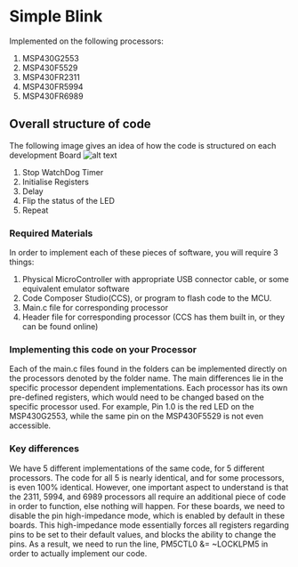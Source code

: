 # Simple Blink
Implemented on the following processors:
1. MSP430G2553
2. MSP430F5529
3. MSP430FR2311
4. MSP430FR5994
5. MSP430FR6989

## Overall structure of code
The following image gives an idea of how the code is structured on each development Board
![alt text](https://i.imgur.com/QpQ45Cc.png "High-Level Overview of how the code is structured")

1. Stop WatchDog Timer
2. Initialise Registers
3. Delay
4. Flip the status of the LED
5. Repeat

### Required Materials
In order to implement each of these pieces of software, you will require 3 things:

1. Physical MicroController with appropriate USB connector cable, or some equivalent emulator software
2. Code Composer Studio(CCS), or program to flash code to the MCU.
3. Main.c file for corresponding processor
4. Header file for corresponding processor (CCS has them built in, or they can be found online) 

### Implementing this code on your Processor
Each of the main.c files found in the folders can be implemented directly on the processors denoted by the folder name.
The main differences lie in the specific processor dependent implementations. Each processor has its own pre-defined
registers, which would need to be changed based on the specific processor used. For example, Pin 1.0 is the red LED on the MSP430G2553,
while the same pin on the MSP430F5529 is not even accessible.

### Key differences
We have 5 different implementations of the same code, for 5 different processors. The code for all 5 is nearly identical,
and for some processors, is even 100% identical. However, one important aspect to understand is that the 2311, 5994, and 
6989 processors all require an additional piece of code in order to function, else nothing will happen. For these boards,
we need to disable the pin high-impedance mode, which is enabled by default in these boards. This high-impedance mode
essentially forces all registers regarding pins to be set to their default values, and blocks the ability to change the pins.
As a result, we need to run the line, PM5CTL0 &= ~LOCKLPM5 in order to actually implement our code.


